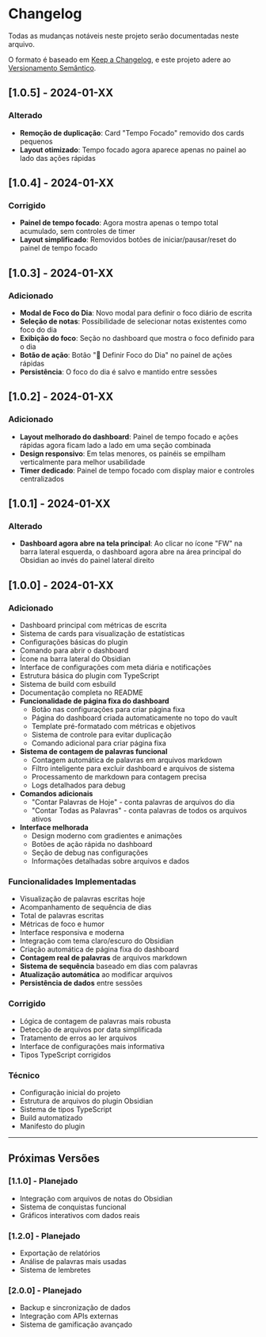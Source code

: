 # Changelog

Todas as mudanças notáveis neste projeto serão documentadas neste arquivo.

O formato é baseado em [Keep a Changelog](https://keepachangelog.com/pt-BR/1.0.0/),
e este projeto adere ao [Versionamento Semântico](https://semver.org/lang/pt-BR/).

## [1.0.5] - 2024-01-XX

### Alterado
- **Remoção de duplicação**: Card "Tempo Focado" removido dos cards pequenos
- **Layout otimizado**: Tempo focado agora aparece apenas no painel ao lado das ações rápidas

## [1.0.4] - 2024-01-XX

### Corrigido
- **Painel de tempo focado**: Agora mostra apenas o tempo total acumulado, sem controles de timer
- **Layout simplificado**: Removidos botões de iniciar/pausar/reset do painel de tempo focado

## [1.0.3] - 2024-01-XX

### Adicionado
- **Modal de Foco do Dia**: Novo modal para definir o foco diário de escrita
- **Seleção de notas**: Possibilidade de selecionar notas existentes como foco do dia
- **Exibição do foco**: Seção no dashboard que mostra o foco definido para o dia
- **Botão de ação**: Botão "🎯 Definir Foco do Dia" no painel de ações rápidas
- **Persistência**: O foco do dia é salvo e mantido entre sessões

## [1.0.2] - 2024-01-XX

### Adicionado
- **Layout melhorado do dashboard**: Painel de tempo focado e ações rápidas agora ficam lado a lado em uma seção combinada
- **Design responsivo**: Em telas menores, os painéis se empilham verticalmente para melhor usabilidade
- **Timer dedicado**: Painel de tempo focado com display maior e controles centralizados

## [1.0.1] - 2024-01-XX

### Alterado
- **Dashboard agora abre na tela principal**: Ao clicar no ícone "FW" na barra lateral esquerda, o dashboard agora abre na área principal do Obsidian ao invés do painel lateral direito

## [1.0.0] - 2024-01-XX

### Adicionado
- Dashboard principal com métricas de escrita
- Sistema de cards para visualização de estatísticas
- Configurações básicas do plugin
- Comando para abrir o dashboard
- Ícone na barra lateral do Obsidian
- Interface de configurações com meta diária e notificações
- Estrutura básica do plugin com TypeScript
- Sistema de build com esbuild
- Documentação completa no README
- **Funcionalidade de página fixa do dashboard**
  - Botão nas configurações para criar página fixa
  - Página do dashboard criada automaticamente no topo do vault
  - Template pré-formatado com métricas e objetivos
  - Sistema de controle para evitar duplicação
  - Comando adicional para criar página fixa
- **Sistema de contagem de palavras funcional**
  - Contagem automática de palavras em arquivos markdown
  - Filtro inteligente para excluir dashboard e arquivos de sistema
  - Processamento de markdown para contagem precisa
  - Logs detalhados para debug
- **Comandos adicionais**
  - "Contar Palavras de Hoje" - conta palavras de arquivos do dia
  - "Contar Todas as Palavras" - conta palavras de todos os arquivos ativos
- **Interface melhorada**
  - Design moderno com gradientes e animações
  - Botões de ação rápida no dashboard
  - Seção de debug nas configurações
  - Informações detalhadas sobre arquivos e dados

### Funcionalidades Implementadas
- Visualização de palavras escritas hoje
- Acompanhamento de sequência de dias
- Total de palavras escritas
- Métricas de foco e humor
- Interface responsiva e moderna
- Integração com tema claro/escuro do Obsidian
- Criação automática de página fixa do dashboard
- **Contagem real de palavras** de arquivos markdown
- **Sistema de sequência** baseado em dias com palavras
- **Atualização automática** ao modificar arquivos
- **Persistência de dados** entre sessões

### Corrigido
- Lógica de contagem de palavras mais robusta
- Detecção de arquivos por data simplificada
- Tratamento de erros ao ler arquivos
- Interface de configurações mais informativa
- Tipos TypeScript corrigidos

### Técnico
- Configuração inicial do projeto
- Estrutura de arquivos do plugin Obsidian
- Sistema de tipos TypeScript
- Build automatizado
- Manifesto do plugin

---

## Próximas Versões

### [1.1.0] - Planejado
- Integração com arquivos de notas do Obsidian
- Sistema de conquistas funcional
- Gráficos interativos com dados reais

### [1.2.0] - Planejado
- Exportação de relatórios
- Análise de palavras mais usadas
- Sistema de lembretes

### [2.0.0] - Planejado
- Backup e sincronização de dados
- Integração com APIs externas
- Sistema de gamificação avançado 